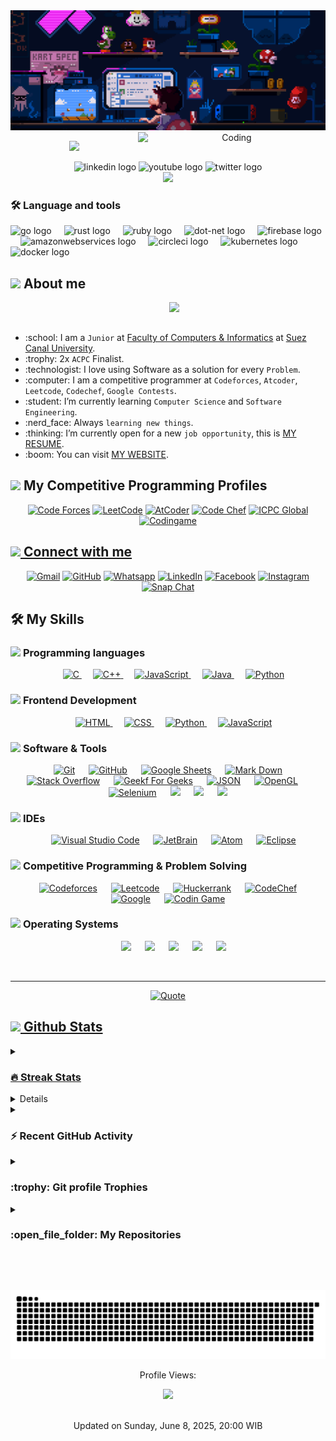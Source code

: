 <!-- HEADER -->
<div align="center">
<img src="./src/banner/1.gif"/>
<img align="right" alt="Coding" width="300" src="https://cdn.dribbble.com/users/1277312/screenshots/14733298/media/39b1045e593737587dd60e42c8422d1f.gif"/>
</div>

<!-- TEXTED -->
<p align="center">
  <a href="https://github.com/DenverCoder1/readme-typing-svg"><img src="https://readme-typing-svg.herokuapp.com?font=Time+New+Roman&amp;color=%23C8BE25&amp;size=25&amp;center=true&amp;vCenter=true&amp;width=600&amp;height=100&amp;lines=Software+Engineer+@bld.ai;Computer+Science+Student;Competitive+Programmer;2x+ACPC+Finalist;Expert+on+Codeforces;Division+1+on+Codechef+(5+Stars);4+Kyu+on+Atcoder;Always+learning+new+things"></a>
</p>

<!-- CONNECT -->
<div align="center">
  <img src="https://img.shields.io/static/v1?message=LinkedIn&logo=linkedin&label=&color=0077B5&logoColor=white&labelColor=&style=for-the-badge" height="25" alt="linkedin logo"  />
  <img src="https://img.shields.io/static/v1?message=Youtube&logo=youtube&label=&color=FF0000&logoColor=white&labelColor=&style=for-the-badge" height="25" alt="youtube logo"  />
  <img src="https://img.shields.io/static/v1?message=Twitter&logo=twitter&label=&color=1DA1F2&logoColor=white&labelColor=&style=for-the-badge" height="25" alt="twitter logo"  />
</div>

<!-- VISITOR -->
<div align="center">
  <img src="https://visitor-badge.laobi.icu/badge?page_id=rhkapota.rhkapota&"  />
</div>

<!-- LIMITERS -->
<h3 align="left">🛠 Language and tools</h3>
<div align="left">
  <img src="https://cdn.jsdelivr.net/gh/devicons/devicon/icons/go/go-original-wordmark.svg" height="40" alt="go logo"  />
  <img width="12" />
  <img src="https://cdn.jsdelivr.net/gh/devicons/devicon/icons/rust/rust-original.svg" height="40" alt="rust logo"  />
  <img width="12" />
  <img src="https://cdn.jsdelivr.net/gh/devicons/devicon/icons/ruby/ruby-plain-wordmark.svg" height="40" alt="ruby logo"  />
  <img width="12" />
  <img src="https://cdn.jsdelivr.net/gh/devicons/devicon/icons/dot-net/dot-net-plain-wordmark.svg" height="40" alt="dot-net logo"  />
  <img width="12" />
  <img src="https://cdn.jsdelivr.net/gh/devicons/devicon/icons/firebase/firebase-plain-wordmark.svg" height="40" alt="firebase logo"  />
  <img width="12" />
  <img src="https://cdn.jsdelivr.net/gh/devicons/devicon/icons/amazonwebservices/amazonwebservices-line-wordmark.svg" height="40" alt="amazonwebservices logo"  />
  <img width="12" />
  <img src="https://cdn.jsdelivr.net/gh/devicons/devicon/icons/circleci/circleci-plain.svg" height="40" alt="circleci logo"  />
  <img width="12" />
  <img src="https://cdn.jsdelivr.net/gh/devicons/devicon/icons/kubernetes/kubernetes-plain.svg" height="40" alt="kubernetes logo"  />
  <img width="12" />
  <img src="https://cdn.jsdelivr.net/gh/devicons/devicon/icons/docker/docker-plain-wordmark.svg" height="40" alt="docker logo"  />
</div>

<!-- ABOUT ME -->
<h2 id="-about-me"><picture><img src="https://github.com/7oSkaaa/7oSkaaa/blob/main/Images/about_me.gif?raw=true" width="50px"></picture> About me</h2>
<p><picture> <img align="right" src="https://github.com/7oSkaaa/7oSkaaa/blob/main/Images/Right_Side.gif?raw=true" width="250px"></picture></p>
<p><br><br></p>
<ul>
<li>:school: I am a <code>Junior</code> at <a href="http://suez.edu.eg/ar/%d9%83%d9%84%d9%8a%d8%a9-%d8%a7%d9%84%d8%ad%d8%a7%d8%b3%d8%a8%d8%a7%d8%aa-%d9%88%d8%a7%d9%84%d9%85%d8%b9%d9%84%d9%88%d9%85%d8%a7%d8%aa/">Faculty of Computers &amp; Informatics</a> at <a href="http://suez.edu.eg/ar/">Suez Canal University</a>.</li>
<li>:trophy: 2x <code>ACPC</code> Finalist.</li>
<li>:technologist: I love using Software as a solution for every <code>Problem</code>.</li>
<li>:computer: I am a competitive programmer at <code>Codeforces</code>, <code>Atcoder</code>, <code>Leetcode</code>, <code>Codechef</code>, <code>Google Contests</code>.</li>
<li>:student: I’m currently learning <code>Computer Science</code> and <code>Software Engineering</code>.</li>
<li>:nerd_face: Always <code>learning new things</code>.</li>
<li>:thinking: I’m currently open for a new <code>job opportunity</code>, this is <a href="http://lnkiy.in/Ahmed_Hossam_Resume">MY RESUME</a>.</li>
<li>:boom: You can visit <a href="https://cutt.ly/Ahmed_Hossam_Website">MY WEBSITE</a>.
<br>
</li>
</ul>
<h2 id="---my-competitive-programming-profiles"><picture> <img src="https://github.com/7oSkaaa/7oSkaaa/blob/main/Images/competitive_programming_profile.png?raw=true" width="40"> </picture> My Competitive Programming Profiles</h2>
<p align="center">
  <a href="https://codeforces.com/profile/7oSkaaa"><img src="https://img.icons8.com/external-tal-revivo-shadow-tal-revivo/50/000000/external-codeforces-programming-competitions-and-contests-programming-community-logo-shadow-tal-revivo.png" alt="Code Forces"></a>
	<a href="https://leetcode.com/7oSkaa/"><img src="https://img.icons8.com/external-tal-revivo-shadow-tal-revivo/50/000000/external-level-up-your-coding-skills-and-quickly-land-a-job-logo-shadow-tal-revivo.png" alt="LeetCode"></a>
	<a href="https://atcoder.jp/users/ahmed_7oSkaa"><img src="https://i.ibb.co/Q9WSjDB/logo.png" alt="AtCoder" width="60px/"></a>
	<a href="https://www.codechef.com/users/ahmed_7oskaa"><img src="https://img.icons8.com/color/50/000000/codechef.png" alt="Code Chef"></a>
	<a href="https://icpc.global/ICPCID/IW0X0CTD0ZV9"><img src="https://i.ibb.co/6J0r7rW/Daco-5610880.png" alt="ICPC Global" width="60px"></a>     
	<a href="https://www.codingame.com/profile/e5e56c7585fda3b457056b85180a4d636850344"><img src="https://i.ibb.co/1MRppTC/codingame-1.png" alt="Codingame" width="100" height="50">
</a></p><a href="https://www.codingame.com/profile/e5e56c7585fda3b457056b85180a4d636850344">
<h2 id="---connect-with-me"><picture> <img src="https://github.com/7oSkaaa/7oSkaaa/blob/main/Images/Connect-with-me.gif?raw=true" width="100px"> </picture> Connect with me</h2>
</a><p align="center"><a href="https://www.codingame.com/profile/e5e56c7585fda3b457056b85180a4d636850344">
	</a><a href="mailto:ahmed.7oskaa@gmail.com"><img img="" src="https://img.shields.io/badge/gmail-%23EA4335.svg?style=plastic&amp;logo=gmail&amp;logoColor=white" alt="Gmail"></a>
	<a href="https://github.com/7oSkaaa"><img src="https://img.shields.io/badge/github-%23181717.svg?style=plastic&amp;logo=github&amp;logoColor=white" alt="GitHub"></a>
	<a href="https://wa.me/0201208822340"><img src="https://img.shields.io/badge/whatsapp-%2325D366.svg?style=plastic&amp;logo=whatsapp&amp;logoColor=white" alt="Whatsapp"></a>
	<a href="https://www.linkedin.com/in/7oskaa/"><img src="https://img.shields.io/badge/linkedin-%230A66C2.svg?style=plastic&amp;logo=linkedin&amp;logoColor=white" alt="LinkedIn"></a>
	<a href="https://www.facebook.com/7oSkaaa"><img src="https://img.shields.io/badge/facebook-%231877F2.svg?style=plastic&amp;logo=facebook&amp;logoColor=white" alt="Facebook"></a>
	<a href="https://www.instagram.com/ahmed_7oskaa/"><img src="https://img.shields.io/badge/instagram-%23E4405F.svg?style=plastic&amp;logo=instagram&amp;logoColor=white" alt="Instagram"></a>
	<a href="https://msng.link/o/?ahmed.7oskaa=sc"><img src="https://img.shields.io/badge/snapchat-%23FFFC00.svg?style=plastic&amp;logo=snapchat&amp;logoColor=black" alt="Snap Chat"></a>
</p>
<h2 id="️-my-skills">🛠️ My Skills</h2>
<h3 id="----programming-languages"><picture> <img src="https://github.com/7oSkaaa/7oSkaaa/blob/main/Images/Programming_Languages.gif?raw=true" width="50px">  </picture> Programming languages</h3>
<p align="center"> 
    
  <a href="https://www.cprogramming.com/" target="_blank"> 
    <img alt="C" src="https://img.shields.io/badge/C%20-%232370ED.svg?style=plastic&amp;logo=c&amp;logoColor=white">
  </a> 
   
  <a href="https://www.w3schools.com/cpp/" target="_blank"> 
    <img alt="C++" src="https://img.shields.io/badge/C++%20-%2300599C.svg?style=plastic&amp;logo=c%2B%2B&amp;logoColor=white">
  </a> 
   
  <a href="https://developer.mozilla.org/en-US/docs/Web/JavaScript" target="_blank"> 
     <img alt="JavaScript" src="https://img.shields.io/badge/JavaScript%20-%23F7DF1E.svg?style=plastic&amp;logo=javascript&amp;logoColor=black">
   </a>
   
  <a href="https://www.java.com" target="_blank"> 
    <img alt="Java" src="https://img.shields.io/badge/Java-%23007396.svg?style=plastic&amp;logo=java&amp;logoColor=white">
  </a>
   
   <a href="https://www.python.org" target="_blank">
    <img alt="Python" src="https://img.shields.io/badge/Python%20-%2314354C.svg?style=plastic&amp;logo=python&amp;logoColor=white">
  </a>
</p>
<h3 id="----frontend-development"><picture> <img src="https://github.com/7oSkaaa/7oSkaaa/blob/main/Images/Front_End.gif?raw=true" width="50px">  </picture> Frontend Development</h3>
<p align="center"> 
    
  <a href="https://www.w3.org/html/" target="_blank"> 
   <img alt="HTML" src="https://img.shields.io/badge/HTML5%20-%23E34F26.svg?style=plastic&amp;logo=html5&amp;logoColor=white">
  </a>   
   
  <a href="https://www.w3schools.com/css/" target="_blank">
    <img alt="CSS" src="https://img.shields.io/badge/CSS%20-%231572B6.svg?style=plastic&amp;logo=css3&amp;logoColor=white">
  </a> 
   
  <a href="https://www.python.org" target="_blank">
    <img alt="Python" src="https://img.shields.io/badge/react-%2361DAFB.svg?style=plastic&amp;logo=React&amp;logoColor=black">
  </a>
   
  <a href="https://developer.mozilla.org/en-US/docs/Web/JavaScript" target="_blank"> 
     <img alt="JavaScript" src="https://img.shields.io/badge/JavaScript%20-%23F7DF1E.svg?style=plastic&amp;logo=javascript&amp;logoColor=black">
   </a>
</p>
<h3 id="----software--tools"><picture> <img src="https://github.com/7oSkaaa/7oSkaaa/blob/main/Images/Software_Tools.gif?raw=true" width="50px">  </picture> Software &amp; Tools</h3>
<p align="center">
   
    <a href="#"><img alt="Git" src="https://img.shields.io/badge/Git%20-%23F05033.svg?style=plastic&amp;logo=git&amp;logoColor=white"></a>
   
    <a href="#"><img alt="GitHub" src="https://img.shields.io/badge/github-%23181717.svg?style=plastic&amp;logo=github&amp;logoColor=white"></a>
   
    <a href="#"><img alt="Google Sheets" src="https://img.shields.io/badge/Google%20Sheets%20-%2334A853.svg?style=plastic&amp;logo=google%20sheets&amp;logoColor=white"></a>
   
    <a href="#"><img alt="Mark Down" src="https://img.shields.io/badge/Markdown-000000?style=plastic&amp;logo=markdown&amp;logoColor=white"></a>
   
    <a href="#"><img alt="Stack Overflow" src="https://img.shields.io/badge/-Stack%20Overflow-FE7A16?style=plastic&amp;logo=stack-overflow&amp;logoColor=white"></a>
   
    <a href="#"><img alt="Geekf For Geeks" src="https://img.shields.io/badge/geeksforgeeks-%230F9D58.svg?style=plastic&amp;logo=geeksforgeeks&amp;logoColor=white"></a>
   
    <a href="#"><img alt="JSON" img="" src="https://img.shields.io/badge/json-%23000000.svg?style=plastic&amp;logo=json&amp;logoColor=white"></a>
   
    <a href="#"><img alt="OpenGL" src="https://img.shields.io/badge/opengl-%235586A4.svg?style=plastic&amp;logo=opengl&amp;logoColor=white"></a>
   
    <a href="#"><img alt="Selenium" src="https://img.shields.io/badge/selenium-%2343B02A.svg?&amp;style=plastic&amp;logo=selenium&amp;logoColor=white"></a>
     
    <a href="#"><img src="https://img.shields.io/badge/latex-%23008080.svg?&amp;style=plastic&amp;logo=latex&amp;logoColor=white"></a>
     
    <a href="#"><img src="https://img.shields.io/badge/django-%23092E20.svg?&amp;style=plastic&amp;logo=django&amp;logoColor=white"></a>
     
    <a href="#"><img src="https://img.shields.io/badge/mysql-%234479A1.svg?&amp;style=plastic&amp;logo=mysql&amp;logoColor=white"></a>
</p>
<h3 id="----ides"><picture> <img src="https://github.com/7oSkaaa/7oSkaaa/blob/main/Images/IDEs.gif?raw=true" width="50px">  </picture> IDEs</h3>
<p align="center">
   
    <a href="#"><img alt="Visual Studio Code" src="https://img.shields.io/badge/Visual%20Studio%20Code-0078d7.svg?style=plastic&amp;logo=visual-studio-code&amp;logoColor=white"></a>
   
    <a href="#"><img alt="JetBrain" src="https://img.shields.io/badge/jetbrains-%23000000.svg?style=plastic&amp;logo=jetbrains&amp;logoColor=white"></a>
   
    <a href="#"><img alt="Atom" src="https://img.shields.io/badge/atom-%2366595C.svg?&amp;style=plastic&amp;logo=atom&amp;logoColor=white"></a>
   
    <a href="#"><img alt="Eclipse" src="https://img.shields.io/badge/eclipse%20ide-%232C2255.svg?&amp;style=plastic&amp;logo=eclipse%20ide&amp;logoColor=white"></a>
</p>
<h3 id="----competitive-programming--problem-solving"><picture> <img src="https://github.com/7oSkaaa/7oSkaaa/blob/main/Images/CP_PS.gif?raw=true" width="50px">  </picture> Competitive Programming &amp; Problem Solving</h3>
<p align="center">
   
    <a href="#"><img alt="Codeforces" src="https://img.shields.io/badge/codeforces%20-%231F8ACB.svg?style=plastic&amp;logo=codeforces&amp;logoColor=white"></a>	
   
    <a href="#"><img alt="Leetcode" src="https://img.shields.io/badge/leetcode%20-%23FFA116.svg?style=plastic&amp;logo=leetcode&amp;logoColor=black"></a>
   
    <a href="#"><img alt="Huckerrank" src="https://img.shields.io/badge/hackerrank-%232EC866.svg?style=plastic&amp;logo=hackerrank&amp;logoColor=white"></a>
   
    <a href="#"><img alt="CodeChef" src="https://img.shields.io/badge/codechef-%235B4638.svg?style=plastic&amp;logo=codechef&amp;logoColor=white"></a>
   
    <a href="#"><img alt="Google" src="https://img.shields.io/badge/google-%234285F4.svg?style=plastic&amp;logo=google&amp;logoColor=white"></a>
   
    <a href="#"><img alt="Codin Game" src="https://img.shields.io/badge/codingame-%23F2BB13.svg?&amp;style=plastic&amp;logo=codingame&amp;logoColor=black"></a>
</p>
<h3 id="----operating-systems"><picture> <img src="https://github.com/7oSkaaa/7oSkaaa/blob/main/Images/OS.gif?raw=true" width="50px">  </picture> Operating Systems</h3>
<p align="center">
   
    <a href="#"><img src="https://img.shields.io/badge/Linux-FCC624?style=plastic&amp;logo=linux&amp;logoColor=black"></a>
   
    <a href="#"><img src="https://img.shields.io/badge/Ubuntu-E95420?style=plastic&amp;logo=ubuntu&amp;logoColor=white"></a>
   
    <a href="#"><img src="https://img.shields.io/badge/Windows-0078D6?style=plastic&amp;logo=windows&amp;logoColor=white"></a>
   
    <a href="#"><img src="https://img.shields.io/badge/pop!_os-%2348B9C7.svg?style=plastic&amp;&amp;logo=pop!_os&amp;logoColor=white"></a>
   
    <a href="#"><img src="https://img.shields.io/badge/manjaro-%2335BF5C.svg?&amp;style=plastic&amp;logo=manjaro&amp;logoColor=white"></a>
</p>
<br> 
<hr>
<p align="center">
	<a href="https://github.com/piyushsuthar/github-readme-quotes"> <img alt="Quote" src="https://quotes-github-readme.vercel.app/api?type=horizontal&amp;theme=tokyonight&amp;animation=grow_out_in&amp;quoteCategory=programming">
</a></p><a href="https://github.com/piyushsuthar/github-readme-quotes">
<h2 id="----github-stats"><picture> <img src="https://github.com/7oSkaaa/7oSkaaa/blob/main/Images/Statistics.gif?raw=true" width="50px">  </picture> Github Stats</h2>
<details><summary><h3> 🔥 Streak Stats</h3></summary>
<hr>
<p align="center"><img src="https://github-readme-streak-stats.herokuapp.com/?user=7oSkaaa&amp;theme=tokyonight_duo" alt="7oSkaaa"></p>
</details>
</a><details><a href="https://github.com/piyushsuthar/github-readme-quotes"><summary><h3>💻 GitHub Profile Stats</h3></summary>
<hr>
</a><p align="center"><a href="https://github.com/piyushsuthar/github-readme-quotes">
    </a><a href="https://github.com/anuraghazra/github-readme-stats">
	    <img alt="7oSkaaa's Github Stats" src="https://github-readme-stats.vercel.app/api?username=7oSkaaa&amp;show_icons=true&amp;count_private=true&amp;locale=en&amp;theme=tokyonight&amp;layout=compact" height="230px"></a>
	  <img src="https://github-readme-stats.vercel.app/api/top-langs?username=7oSkaaa&amp;langs_count=10&amp;show_icons=true&amp;locale=en&amp;theme=tokyonight" alt="7oSkaaa" height="230px">
<br>
</p><p><b>Note:</b> Top languages is only a metric of the languages my public code consists of and doesn’t reflect experience or skill level.</p>
  <p></p>
</details>
<details><summary><h3>⚡ Recent GitHub Activity</h3></summary>
<hr>
<p><a href="https://github.com/7oSkaaa/github-readme-activity-graph"><img src="https://github-readme-activity-graph.cyclic.app/graph?username=7oSkaaa&amp;theme=github" alt="7oSkaa's github activity graph"></a></p>
</details>
<details><summary> <h3> :trophy: Git profile Trophies </h3></summary>
<hr>
<p align="center"> <a href="https://github.com/ryo-ma/github-profile-trophy"><img src="https://github-profile-trophy.vercel.app/?username=7oskaaa&amp;layout=compact&amp;theme=tokyonight&amp;column=4&amp;margin-w=15&amp;margin-h=15" alt="7oskaaa"></a> </p>
<p><a href="https://holopin.io/@7oskaa"><img src="https://holopin.io/api/user/board?user=7oskaa" alt="@7oskaa's Holopin board"></a></p>
</details>
<details><summary><h3> :open_file_folder: My Repositories </h3></summary>
<hr>
<div>
  <p align="center">
	<a href="https://github.com/7oSkaaa/LeetCode_DailyChallenge_2023">
      		<img src="https://github-readme-stats.vercel.app/api/pin/?username=7oSkaaa&amp;repo=LeetCode_DailyChallenge_2023&amp;theme=tokyonight" alt="GitHub Stats">
    	</a>
	<a href="https://github.com/7oSkaaa/Ahmed-Hossam">
      		<img src="https://github-readme-stats.vercel.app/api/pin/?username=7oSkaaa&amp;repo=Ahmed-Hossam&amp;theme=tokyonight" alt="GitHub Stats">
    	</a>
    	<a href="https://github.com/7oSkaaa/Strees_Testing">
      		<img src="https://github-readme-stats.vercel.app/api/pin/?username=7oSkaaa&amp;repo=Strees_Testing&amp;theme=tokyonight" alt="GitHub Stats">
    	</a>
    	<a href="https://github.com/7oSkaaa/CP-Templates">
      		<img src="https://github-readme-stats.vercel.app/api/pin/?username=7oSkaaa&amp;repo=CP-Templates&amp;theme=tokyonight" alt="GitHub Stats">
    	</a>
    	<a href="https://github.com/7oSkaaa/Codeforces-Polygon-Template">
      		<img src="https://github-readme-stats.vercel.app/api/pin/?username=7oSkaaa&amp;repo=Codeforces-Polygon-Template&amp;theme=tokyonight" alt="GitHub Stats">
    	</a>
	<a href="https://github.com/7oSkaaa/Some-Linux-Commands">
      		<img src="https://github-readme-stats.vercel.app/api/pin/?username=7oSkaaa&amp;repo=Some-Linux-Commands&amp;theme=tokyonight" alt="GitHub Stats">
    	</a>
	<a href="https://github.com/7oSkaaa/Shorten-Link">
      		<img src="https://github-readme-stats.vercel.app/api/pin/?username=7oSkaaa&amp;repo=Shorten-Link&amp;theme=tokyonight" alt="GitHub Stats">
    	</a>
	<a href="https://github.com/7oSkaaa/7oSkaaa">
      		<img src="https://github-readme-stats.vercel.app/api/pin/?username=7oSkaaa&amp;repo=7oSkaaa&amp;theme=tokyonight" alt="GitHub Stats">
    	</a>
	<a href="https://github.com/7oSkaaa/Competitive-Programming-Session-Content">
      		<img src="https://github-readme-stats.vercel.app/api/pin/?username=7oSkaaa&amp;repo=Competitive-Programming-Session-Content&amp;theme=tokyonight" alt="GitHub Stats">
    	</a>
	<a href="https://github.com/7oSkaaa/VS-Code-for-CP">
      		<img src="https://github-readme-stats.vercel.app/api/pin/?username=7oSkaaa&amp;repo=VS-Code-for-CP&amp;theme=tokyonight" alt="GitHub Stats">
    	</a>
	<a href="https://github.com/7oSkaaa/Sorting-Algorithms">
      		<img src="https://github-readme-stats.vercel.app/api/pin/?username=7oSkaaa&amp;repo=Sorting-Algorithms&amp;theme=tokyonight" alt="GitHub Stats">
    	</a>
	<a href="https://github.com/7oSkaaa/board-link-generator">
      		<img src="https://github-readme-stats.vercel.app/api/pin/?username=7oSkaaa&amp;repo=board-link-generator&amp;theme=tokyonight" alt="GitHub Stats">
    	</a>
	<a href="https://github.com/7oSkaaa/Tic-Tac-Toe-GUI">
      		<img src="https://github-readme-stats.vercel.app/api/pin/?username=7oSkaaa&amp;repo=Tic-Tac-Toe-GUI&amp;theme=tokyonight" alt="GitHub Stats">
    	</a>
	<a href="https://github.com/7oSkaaa/PhoneBook-System">
      		<img src="https://github-readme-stats.vercel.app/api/pin/?username=7oSkaaa&amp;repo=PhoneBook-System&amp;theme=tokyonight" alt="GitHub Stats">
    	</a>
	<a href="https://github.com/7oSkaaa/Codeforces-Sheet-Generator">
      		<img src="https://github-readme-stats.vercel.app/api/pin/?username=7oSkaaa&amp;repo=Codeforces-Sheet-Generator&amp;theme=tokyonight" alt="GitHub Stats">
    	</a>
	<a href="https://github.com/7oSkaaa/CP-Calendar">
      		<img src="https://github-readme-stats.vercel.app/api/pin/?username=7oSkaaa&amp;repo=CP-Calendar&amp;theme=tokyonight" alt="GitHub Stats">
    	</a>
	<a href="https://github.com/7oSkaaa/Codeforces-Friends-Script">
      		<img src="https://github-readme-stats.vercel.app/api/pin/?username=7oSkaaa&amp;repo=Codeforces-Friends-Script&amp;theme=tokyonight" alt="GitHub Stats">
    	</a>
	<a href="https://github.com/7oSkaaa/vJudge-Board-Scrapper">
      		<img src="https://github-readme-stats.vercel.app/api/pin/?username=7oSkaaa&amp;repo=vJudge-Board-Scrapper&amp;theme=tokyonight" alt="GitHub Stats">
    	</a>
	<a href="https://github.com/7oSkaaa/CP-Templates-Snippets">
      		<img src="https://github-readme-stats.vercel.app/api/pin/?username=7oSkaaa&amp;repo=CP-Templates-Snippets&amp;theme=tokyonight" alt="GitHub Stats">
    	</a>
	<a href="https://github.com/7oSkaaa/Udemy-Website">
      		<img src="https://github-readme-stats.vercel.app/api/pin/?username=7oSkaaa&amp;repo=Udemy-Website&amp;theme=tokyonight" alt="GitHub Stats">
    	</a>
  </p>
</div>
</details>
<p><br><br></p>
<p align="center">
	<img src="https://github.com/7oSkaaa/7oSkaaa/blob/output/github-contribution-grid-snake.svg?" alt="Snake Game">
</p> 

<div align="center">
  <p>Profile Views:</img></p>
  <img width="280px" src="https://count.getloli.com/@:rhkapota?theme=booru-r6gdrawfriends">
</div>
<br>
<div align="center">
  <p>Updated on Sunday, June 8, 2025, 20:00 WIB</p>
</div>
